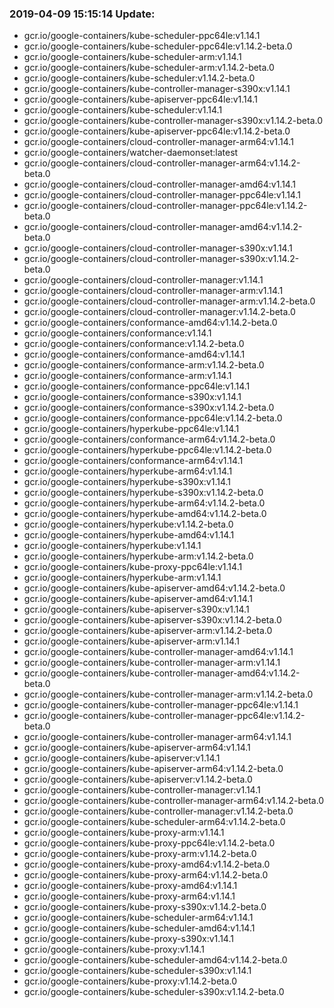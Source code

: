 ### 2019-04-09 15:15:14 Update:

- gcr.io/google-containers/kube-scheduler-ppc64le:v1.14.1
- gcr.io/google-containers/kube-scheduler-ppc64le:v1.14.2-beta.0
- gcr.io/google-containers/kube-scheduler-arm:v1.14.1
- gcr.io/google-containers/kube-scheduler-arm:v1.14.2-beta.0
- gcr.io/google-containers/kube-scheduler:v1.14.2-beta.0
- gcr.io/google-containers/kube-controller-manager-s390x:v1.14.1
- gcr.io/google-containers/kube-apiserver-ppc64le:v1.14.1
- gcr.io/google-containers/kube-scheduler:v1.14.1
- gcr.io/google-containers/kube-controller-manager-s390x:v1.14.2-beta.0
- gcr.io/google-containers/kube-apiserver-ppc64le:v1.14.2-beta.0
- gcr.io/google-containers/cloud-controller-manager-arm64:v1.14.1
- gcr.io/google-containers/watcher-daemonset:latest
- gcr.io/google-containers/cloud-controller-manager-arm64:v1.14.2-beta.0
- gcr.io/google-containers/cloud-controller-manager-amd64:v1.14.1
- gcr.io/google-containers/cloud-controller-manager-ppc64le:v1.14.1
- gcr.io/google-containers/cloud-controller-manager-ppc64le:v1.14.2-beta.0
- gcr.io/google-containers/cloud-controller-manager-amd64:v1.14.2-beta.0
- gcr.io/google-containers/cloud-controller-manager-s390x:v1.14.1
- gcr.io/google-containers/cloud-controller-manager-s390x:v1.14.2-beta.0
- gcr.io/google-containers/cloud-controller-manager:v1.14.1
- gcr.io/google-containers/cloud-controller-manager-arm:v1.14.1
- gcr.io/google-containers/cloud-controller-manager-arm:v1.14.2-beta.0
- gcr.io/google-containers/cloud-controller-manager:v1.14.2-beta.0
- gcr.io/google-containers/conformance-amd64:v1.14.2-beta.0
- gcr.io/google-containers/conformance:v1.14.1
- gcr.io/google-containers/conformance:v1.14.2-beta.0
- gcr.io/google-containers/conformance-amd64:v1.14.1
- gcr.io/google-containers/conformance-arm:v1.14.2-beta.0
- gcr.io/google-containers/conformance-arm:v1.14.1
- gcr.io/google-containers/conformance-ppc64le:v1.14.1
- gcr.io/google-containers/conformance-s390x:v1.14.1
- gcr.io/google-containers/conformance-s390x:v1.14.2-beta.0
- gcr.io/google-containers/conformance-ppc64le:v1.14.2-beta.0
- gcr.io/google-containers/hyperkube-ppc64le:v1.14.1
- gcr.io/google-containers/conformance-arm64:v1.14.2-beta.0
- gcr.io/google-containers/hyperkube-ppc64le:v1.14.2-beta.0
- gcr.io/google-containers/conformance-arm64:v1.14.1
- gcr.io/google-containers/hyperkube-arm64:v1.14.1
- gcr.io/google-containers/hyperkube-s390x:v1.14.1
- gcr.io/google-containers/hyperkube-s390x:v1.14.2-beta.0
- gcr.io/google-containers/hyperkube-arm64:v1.14.2-beta.0
- gcr.io/google-containers/hyperkube-amd64:v1.14.2-beta.0
- gcr.io/google-containers/hyperkube:v1.14.2-beta.0
- gcr.io/google-containers/hyperkube-amd64:v1.14.1
- gcr.io/google-containers/hyperkube:v1.14.1
- gcr.io/google-containers/hyperkube-arm:v1.14.2-beta.0
- gcr.io/google-containers/kube-proxy-ppc64le:v1.14.1
- gcr.io/google-containers/hyperkube-arm:v1.14.1
- gcr.io/google-containers/kube-apiserver-amd64:v1.14.2-beta.0
- gcr.io/google-containers/kube-apiserver-amd64:v1.14.1
- gcr.io/google-containers/kube-apiserver-s390x:v1.14.1
- gcr.io/google-containers/kube-apiserver-s390x:v1.14.2-beta.0
- gcr.io/google-containers/kube-apiserver-arm:v1.14.2-beta.0
- gcr.io/google-containers/kube-apiserver-arm:v1.14.1
- gcr.io/google-containers/kube-controller-manager-amd64:v1.14.1
- gcr.io/google-containers/kube-controller-manager-arm:v1.14.1
- gcr.io/google-containers/kube-controller-manager-amd64:v1.14.2-beta.0
- gcr.io/google-containers/kube-controller-manager-arm:v1.14.2-beta.0
- gcr.io/google-containers/kube-controller-manager-ppc64le:v1.14.1
- gcr.io/google-containers/kube-controller-manager-ppc64le:v1.14.2-beta.0
- gcr.io/google-containers/kube-controller-manager-arm64:v1.14.1
- gcr.io/google-containers/kube-apiserver-arm64:v1.14.1
- gcr.io/google-containers/kube-apiserver:v1.14.1
- gcr.io/google-containers/kube-apiserver-arm64:v1.14.2-beta.0
- gcr.io/google-containers/kube-apiserver:v1.14.2-beta.0
- gcr.io/google-containers/kube-controller-manager:v1.14.1
- gcr.io/google-containers/kube-controller-manager-arm64:v1.14.2-beta.0
- gcr.io/google-containers/kube-controller-manager:v1.14.2-beta.0
- gcr.io/google-containers/kube-scheduler-arm64:v1.14.2-beta.0
- gcr.io/google-containers/kube-proxy-arm:v1.14.1
- gcr.io/google-containers/kube-proxy-ppc64le:v1.14.2-beta.0
- gcr.io/google-containers/kube-proxy-arm:v1.14.2-beta.0
- gcr.io/google-containers/kube-proxy-amd64:v1.14.2-beta.0
- gcr.io/google-containers/kube-proxy-arm64:v1.14.2-beta.0
- gcr.io/google-containers/kube-proxy-amd64:v1.14.1
- gcr.io/google-containers/kube-proxy-arm64:v1.14.1
- gcr.io/google-containers/kube-proxy-s390x:v1.14.2-beta.0
- gcr.io/google-containers/kube-scheduler-arm64:v1.14.1
- gcr.io/google-containers/kube-scheduler-amd64:v1.14.1
- gcr.io/google-containers/kube-proxy-s390x:v1.14.1
- gcr.io/google-containers/kube-proxy:v1.14.1
- gcr.io/google-containers/kube-scheduler-amd64:v1.14.2-beta.0
- gcr.io/google-containers/kube-scheduler-s390x:v1.14.1
- gcr.io/google-containers/kube-proxy:v1.14.2-beta.0
- gcr.io/google-containers/kube-scheduler-s390x:v1.14.2-beta.0
